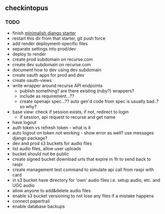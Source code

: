## checkintopus

### TODO

- finish [minimalish django starter](https://github.com/gregsadetsky/minimalish-django-starter)
- restart this dir from that starter, git push force
- add render deployment-specific files
- separate settings into prod/dev
- deploy to render
- create prod subdomain on recurse.com
- create dev subdomain on recurse.com
- document how to dev using dev subdomain
- create oauth apps for prod and dev
- create oauth-views
- write wrapper around recurse API endpoints
  - publish something? are there existing (ruby?) wrappers?
  - include as requirement...??
  - create openapi spec...?? auto gen'd code from spec is usually bad..? so why?
- base view: check if session exists, if not, redirect to login
  - if session, api request to recurse and get name
- have logout
- auth token vs refresh token - what is it
- auto logout on token not working - show error as well? use messages django package?
- dev and prod s3 buckets for audio files
- list audio files, allow user uploads
- bucket should not be public
- create signed bucket download urls that expire in 1h to send back to raspi
- create management test command to simulate api call from raspi with card
- in s3 bucket have directory for 'own' audio files i.e. setup audio, etc. and UGC audio
- allow anyone to add&delete audio files
- enable s3 bucket versioning to not lose any files if a mistake happens
- connect papertrail
- enable database backups

